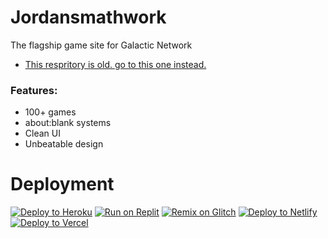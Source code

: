 # Jordansmathwork
The flagship game site for Galactic Network
- <a href="https://github.com/GalacticNetwork/jordansmathwork-v3">This respritory is old. go to this one instead.</a>
### Features:
- 100+ games
- about:blank systems
- Clean UI
- Unbeatable design
# Deployment
<a target="_blank" href="https://heroku.com/deploy/?template=https://github.com/GalacticNetwork/jordansmathwork-v2.5"><img alt="Deploy to Heroku" src="https://binbashbanana.github.io/deploy-buttons/buttons/remade/heroku.svg"></a>
<a target="_blank" href="https://replit.com/github/GalacticNetwork/jordansmathwork-v2.5"><img alt="Run on Replit" src="https://binbashbanana.github.io/deploy-buttons/buttons/remade/replit.svg"></a>
<a target="_blank" href="https://glitch.com/edit/#!/import/git?url=https://github.com/GalacticNetwork/jordansmathwork-v2.5"><img alt="Remix on Glitch" src="https://binbashbanana.github.io/deploy-buttons/buttons/remade/glitch.svg"></a>
<a target="_blank" href="https://app.netlify.com/start/deploy?repository=https://github.com/GalacticNetwork/jordansmathwork-v2.5"><img alt="Deploy to Netlify" src="https://binbashbanana.github.io/deploy-buttons/buttons/remade/netlify.svg"></a>
<a target="_blank" href="https://vercel.com/new/clone?repository-url=https://github.com/GalacticNetwork/jordansmathwork-v2.5"><img alt="Deploy to Vercel" src="https://binbashbanana.github.io/deploy-buttons/buttons/remade/vercel.svg"></a>
